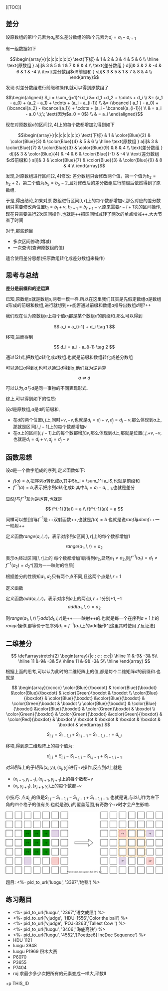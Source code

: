 
[[TOC]]

## 差分

设原数组的第$i$个元素为$a_i$,那么差分数组的第$i$个元素为$d_i = a_i- a_{i-1}$

有一组数据如下

```math
\begin{array}{r|c|c|c|c|c|c}
    
\text{下标} & 1 & 2 & 3 & 4 & 5 & 6  \\
\hline 
\text{原数组 } a[i]& 3 & 5 & 1 & 7 & 8 & 4 \\
\text{差分数组 } d[i]& 3 & 2 & -4 & 6 & 1 & -4 \\
\text{差分数组$d$前缀和 } s[i]& 3 & 5 & 1 & 7 & 8 & 4 \\
\end{array}
```

发现:对差分数组进行前缀和操作,就可以得到原数组了

```math
\begin{aligned}
S_i = \sum_{j=1}^i d_i &= d_1 +d_2 + \cdots + d_i \\
&= (a_1 - a_0)  + (a_2 - a_1) + \cdots  + (a_i - a_{i-1}) \\
&= (\bcancel{ a_1 } - a_0)  + (\bcancel{a_2} - \bcancel{a_1}) + \cdots  + (a_i - \bcancel{a_{i-1}}) \\
& = a_i - a_0 \;\;\; \text{因为$a_0 = 0$} \\
& = a_i
\end{aligned}
```


现在对原数组$a$的区间$[2,4]$上的每个数都增加$2$,得到如下

```math
\begin{array}{r|c|c|c|c|c|c}
    
\text{下标} & 1 & \color{Blue}{2}  & \color{Blue}{3} & \color{Blue}{4} & 5 & 6  \\
\hline 
\text{原数组 } a[i]& 3 & \color{Blue}{7} & \color{Blue}{3} & \color{Blue}{9} & 8 & 4 \\
\text{差分数组 } d[i]& 3 & \color{Blue}{4} & -4 & 6 & \color{Blue}{-1} & -4 \\
\text{差分数组$d$前缀和 } s[i]& 3 & \color{Blue}{7} & \color{Blue}{3} & \color{Blue}{9} & 8 & 4 \\
\end{array}
```

发现,对原数组进行区间$[2,4]$修改: 差分数组只会修改两个值，第一个值为$b_2 = b_2+2$，第二个值为$b_5 =b_5-2$,且对修改后的差分数组进行前缀后依然得到了原数组.

于是,得出结论,如果对原 数组进行区间$[l,r]$上的每个数都增加$v$,那么对应的差分数组只需要修改两位置$b_l = b_l+v$, $b_{r+1} = b_{r+1}-v$.原来需要$r-l+1$次的区间操作,现在只需要进行$2$次区间操作.也就是++把区间增减转了两次的单点增减++.大大节省了时间

对于,那些题目

- 多次区间修改(增减)
- 一次查询(查询原数组的值)

适合使用差分思想(把原数组转化成差分数组来操作)


## 思考与总结


**差分是前缀和的逆运算**

已知,原数组$a$就是数组$s$,两者一模一样.所以在这里我们其实是先假定数组$a$是数组$d$形成的前缀和数组,进行就想到++能否通过前缀和数组$a$推导出数组$d$呢?++



我们现在认为原数组$a$上每个值$a_i$都是某个数组$d$的前缀和.那么可以得到

$$
a_i = a_{i-1} + d_i \tag 1
$$

移项,进而得到

$$
d_i = a_i - a_{i-1} \tag 2
$$

通过$(2)$式,把数组$a$转化成$d$数组.也就是前缀和数组转化成差分数组

可以通过$a$得到$d$,也可以通过$d$得到$a$,他们互为逆运算

$$
a \rightleftharpoons d
$$

可以认为,$a$与$d$是同一事物的不同表现形式.



综上,可以得到如下的性质:

设$d$是原数组,$a$是$d$的前缀和,

- 在$d$的两个位置$i,j$上,同时$+v,-v$,也就是$d_i = d_i+v,d_j = d_j-v$,那么体现到$a$上,那就是区间$[i,j-1]$上的每个数都增加$v$
- 在$a$上的区间$[i,j-1]$上的每个数都增加$v$,那么体现到$d$上,那就是位置$i,j$,$+v,-v$,也就是$d_i = d_i+v,d_j = d_j-v$


## 函数思想


设$a$是一个数字组成的序列,定义函数如下:

- $f(a) = b$,把序列$a$转化成$b$,其中$b_i = \sum_1^i a_i$,也就是前缀和
- $f^{-1}(a) = b$,表示把序列$a$转化成$b$,其中$b_i = a_i - a_{i-1}$,也就是差分

显然$f$与$f^{-1}$互为逆运算,也就是

$$
f^{-1}(f(a)) = a \\
f(f^{-1}(a)) = a
$$

同样可以想到$f$与$f^{-1}$是++双射函数++,也就是$f(a) = b$ 也就是说$ranf$与$domf$++一一映射++ 

定义函数$range(a,l,r)$，表示对序列$a$区间$[l,r]$上的每个数都增加$1$

$$
range(a_1,l,r) = a_2
$$

表示$a_1$经过区间$[l,r]$上的 每个数都增加$1$后得到$a_2$,显然$a_1 \neq a_2$,则$f^{-1}(a_1) = d_1 \neq f^{-1}(a_2) = d_2$^[因为一一映射的性质]

根据差分的性质知$d_1,d_2$只有两个点不同,且这两个点是$l,r+1$

定义函数

定义函数$add(a,l,r)$，表示对序列$a$上的两点$l,r+1$分别$+1,-1$
$$
add(a_1,l,r) = a_2
$$

则$range(a_1,l,r)$与$add(d_1,l,r)$是++一一映射++的.也就是每一个在序列$a+1$上的$range$操作,都等价于在序列$d_1 = f^{-1}(a_1)$上的add操作^[这里其时使用了反证法]

## 二维差分


$$
\def\arraystretch{2}
\begin{array}{|c : c : c:c|}
\hline 
11 &-9& -3&  5\\
\hline
11 &-9& -3&  5\\
\hline
11 &-9& -3&  5\\
\hline
\end{array}
$$

根据上面的思考,可以认为此时的二维矩阵上的值,都是每个二维矩阵$d$的前缀和.也就是


$$
\begin{array}{ccccc}
   \color{Blue}{\boxdot} &  \color{Blue}{\boxdot} &\color{Blue}{\boxdot} &  \color{Green}\boxdot &  \boxdot  \\
   \color{Blue}{\boxdot} &  \color{Blue}{\boxdot} &\color{Blue}{\boxdot} &  \color{Green}\boxdot &  \boxdot  \\
   \color{Blue}{\boxdot} &  \color{Blue}{\boxdot} &\color{Blue}{\boxdot} &  \color{Green}\boxdot &  \boxdot  \\
   \color{Green}{\boxdot} &  \color{Green}{\boxdot} &\color{Green}{\boxdot} &  \color{Red}{\boxdot} &  \boxdot  \\
   \boxdot & \boxdot & \boxdot & \boxdot & \boxdot &
\end{array}
$$

$$
S_{i,j} = S_{i-1,j} + S_{i,j-1} - S_{i-1,j-1} + d_{i,j}
$$

移项,得到原二维矩阵上的每个值为:

$$
d_{i,j} = S_{i,j}-S_{i-1,j}-S_{i,j-1} + S_{i-1,j-1}
$$


对$S$矩阵上的子矩阵$(x_i,y_i),(x_j,y_j)$进行$+v$操作,反应到$d$上就是

- $(x_{i-1},y_{i-1}),(x_{j+1},y_{j+1})$上的每个数都$+v$
- $(x_{i},y_{j+1}),(x_{j+1},y_{i})$上的每个数都$-v$

小技巧: 点$d_{i,j}$的值是$S_{i,j} - S_{i-1,j} - S_{i,j-1} + S_{i-1,j-1}$,
也就是说,与以$i,j$作为左下角的四个格子的值有关.也就是说$i,j$的覆盖范围,有奇数个$+v$时才会产生影响.

![martix](./matrix.svg)


题目: <%- pid_to_url('luogu', '3397','地毯') %>

## 练习题目


- <%- pid_to_url('luogu', '2367','语文成绩') %>
- <%- pid_to_url('vjudge', 'HDU-1556','Color the ball') %>
- <%- pid_to_url('vjudge', 'POJ-3263','Tallest Cow ') %>
- <%- pid_to_url('luogu', '3406','海底高铁') %>
- <%- pid_to_url('luogu', '4552','[Poetize6] IncDec Sequence') %>
- HDU 1121
- luogu 3948 
- luogu P1969 积木大赛
- P6070
- P3655
- P7404
- roj 求最少多少次把所有的元素变成一样大,平数II

+p THIS_ID
